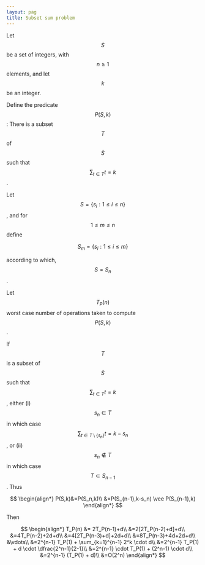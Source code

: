 ```yaml
---
layout: pag
title: Subset sum problem
---
```


Let $$S$$ be a set of integers, with $$n \geq 1$$ elements, and let $$k$$ be an integer.

Define the predicate
$$P(S,k)$$: There is a subset $$T$$ of $$S$$ such that $$\sum_{t \in T} t = k$$.

Let $$S=\{s_i : 1 \leq i \leq n\}$$, and for $$1 \leq m \leq n$$ define

$$S_m=\{s_i : 1 \leq i \leq m\}$$

according to which, $$S=S_n$$.

Let $$T_P(n)$$ worst case number of operations taken to compute $$P(S,k)$$.

If $$T$$ is a subset of $$S$$ such that
$$\sum_{t \in T} t = k$$,
either (i) $$s_n \in T$$ in which case 
$$\sum_{t \in T \setminus \{s_n\}} t = k - s_n$$, or
(ii) $$s_n \not \in T$$ in which case
$$T \subset S_{n-1}$$.
Thus

$$
\begin{align*}
P(S,k)&=P(S_n,k)\\
&=P(S_{n-1},k-s_n) \vee P(S_{n-1},k)
\end{align*}
$$

Then

$$
\begin{align*}
T_P(n) &= 2T_P(n-1)+d\\
&=2[2T_P(n-2)+d]+d\\
&=4T_P(n-2)+2d+d\\
&=4[2T_P(n-3)+d]+2d+d\\
&=8T_P(n-3)+4d+2d+d\\
&\vdots\\
&=2^{n-1} T_P(1) + \sum_{k=1}^{n-1} 2^k \cdot d\\
&=2^{n-1} T_P(1) + d \cdot \dfrac{2^n-1}{2-1}\\
&=2^{n-1} \cdot T_P(1) + (2^n-1) \cdot d\\
&=2^{n-1} (T_P(1) + d)\\
&=O(2^n)
\end{align*}
$$